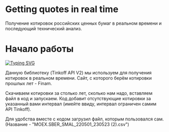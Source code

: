 # Getting quotes in real time
Получение котировок российских ценных бумаг в реальном времени и последующий технический анализ.
# Начало работы
[![Typing SVG](https://readme-typing-svg.herokuapp.com?color=%2336BCF7&lines=pip+install+tinkoff-investments)](https://git.io/typing-svg)

Данную библиотеку (Tinkoff API V2) мы используем для получения котировок в реальном времени.
Сайт, с которого берём котировки прошлых лет - Finam.


Скачиваем котировки за столько лет, сколько нам надо, вставляем файл в код и запускаем. Код добавит отсутствующие котировки за указанный вами интервал (имейте ввиду, интервал ограничен самим API Tinkoff).


Для удобства вместе с кодом загрузил файл, которым пользовался сам. (Название - "MOEX.SBER_SMAL_220501_230523 (2).csv")
